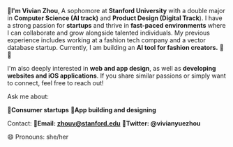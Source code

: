 👋**I'm Vivian Zhou**, 
A sophomore at **Stanford University** with a double major in **Computer Science (AI track)** and **Product Design (Digital Track**). I have a strong passion for **startups** and thrive in **fast-paced environments** where I can collaborate and grow alongside talented individuals. My previous experience includes working at a fashion tech company and a vector database startup. Currently, I am building an **AI tool for fashion creators.** 👗✨

I'm also deeply interested in **web and app design**, as well as **developing websites and iOS applications**. If you share similar passions or simply want to connect, feel free to reach out!

Ask me about:

🚀**Consumer startups**
🚀**App building and designing**

Contact:
🌟**Email: zhouv@stanford.edu**
🌟**Twitter: @vivianyuezhou**

😄 Pronouns: she/her
